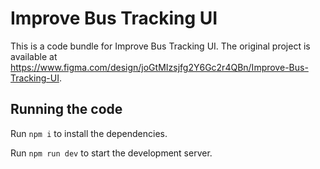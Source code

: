 
  # Improve Bus Tracking UI

  This is a code bundle for Improve Bus Tracking UI. The original project is available at https://www.figma.com/design/joGtMIzsjfg2Y6Gc2r4QBn/Improve-Bus-Tracking-UI.

  ## Running the code

  Run `npm i` to install the dependencies.

  Run `npm run dev` to start the development server.
  